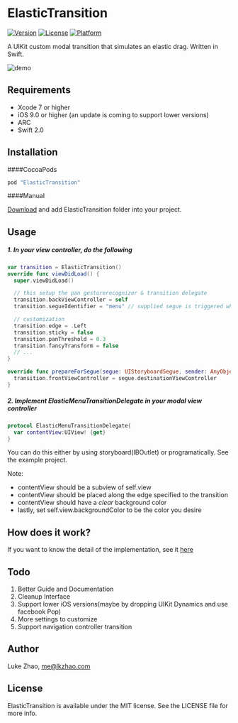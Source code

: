 # ElasticTransition

[![Version](https://img.shields.io/cocoapods/v/ElasticTransition.svg?style=flat)](http://cocoapods.org/pods/ElasticTransition)
[![License](https://img.shields.io/cocoapods/l/ElasticTransition.svg?style=flat)](http://cocoapods.org/pods/ElasticTransition)
[![Platform](https://img.shields.io/cocoapods/p/ElasticTransition.svg?style=flat)](http://cocoapods.org/pods/ElasticTransition)

A UIKit custom modal transition that simulates an elastic drag. Written in Swift.

![demo](https://github.com/lkzhao/ElasticTransition/blob/master/demo.gif?raw=true)

## Requirements

* Xcode 7 or higher
* iOS 9.0 or higher (an update is coming to support lower versions)
* ARC
* Swift 2.0

## Installation

####CocoaPods

```ruby
pod "ElasticTransition"
```

####Manual

[Download](https://github.com/lkzhao/ElasticTransition/archive/master.zip) and add ElasticTransition folder into your project.

## Usage

##### 1. In your view controller, do the following
```swift
var transition = ElasticTransition()
override func viewDidLoad() {
  super.viewDidLoad()

  // this setup the pan gesturerecognizer & transition delegate
  transition.backViewController = self
  transition.segueIdentifier = "menu" // supplied segue is triggered when drag start

  // customization
  transition.edge = .Left
  transition.sticky = false
  transition.panThreshold = 0.3
  transition.fancyTransform = false
  // ...
}

override func prepareForSegue(segue: UIStoryboardSegue, sender: AnyObject?) {
  transition.frontViewController = segue.destinationViewController
}
```

##### 2. Implement ElasticMenuTransitionDelegate in your modal view controller

```swift
protocol ElasticMenuTransitionDelegate{
  var contentView:UIView! {get}
}
```

You can do this either by using storyboard(IBOutlet) or programatically. See the example project.

Note:
* contentView should be a subview of self.view
* contentView should be placed along the edge specified to the transition
* contentView should have a *clear* background color
* lastly, set self.view.backgroundColor to be the color you desire

## How does it work?
If you want to know the detail of the implementation, see it [here](https://github.com/lkzhao/ElasticTransition/blob/master/howdoesitwork.md)

## Todo
1. Better Guide and Documentation
2. Cleanup Interface
3. Support lower iOS versions(maybe by dropping UIKit Dynamics and use facebook Pop)
4. More settings to customize
5. Support navigation controller transition

## Author

Luke Zhao, me@lkzhao.com

## License

ElasticTransition is available under the MIT license. See the LICENSE file for more info.
